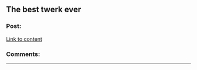 ## The best twerk ever

### Post:

[Link to content](https://gfycat.com/lavishevengalah)

### Comments:

---


